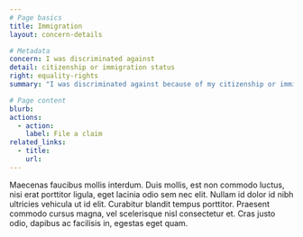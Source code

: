 ```yaml
---
# Page basics
title: Immigration
layout: concern-details

# Metadata
concern: I was discriminated against
detail: citizenship or immigration status
right: equality-rights
summary: "I was discriminated against because of my citizenship or immigration status"

# Page content
blurb:
actions:
  - action:
    label: File a claim
related_links:
  - title:
    url:
---
```


Maecenas faucibus mollis interdum. Duis mollis, est non commodo luctus, nisi erat porttitor ligula, eget lacinia odio sem nec elit. Nullam id dolor id nibh ultricies vehicula ut id elit. Curabitur blandit tempus porttitor. Praesent commodo cursus magna, vel scelerisque nisl consectetur et. Cras justo odio, dapibus ac facilisis in, egestas eget quam.
